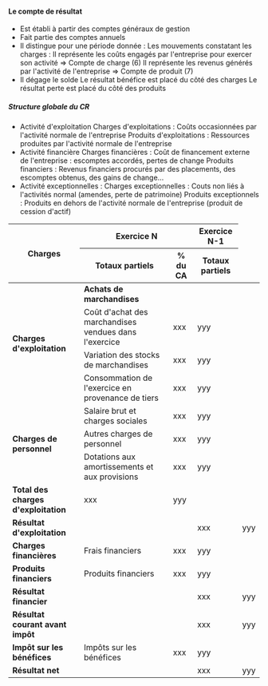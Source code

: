 #### Le compte de résultat
- Est établi à partir des comptes généraux de gestion
- Fait partie des comptes annuels
- Il distingue pour une période donnée :
	Les mouvements constatant les charges : Il représente les coûts engagés par l'entreprise pour exercer son activité => Compte de charge (6)
	Il représente les revenus générés par l'activité de l'entreprise => Compte de produit (7)
- Il dégage le solde
	Le résultat bénéfice est placé du côté des charges
	Le résultat perte est placé du côté des produits
	
##### Structure globale du CR
- Activité d'exploitation
	Charges d'exploitations : Coûts occasionnées par l'activité normale de l'entreprise
	Produits d'exploitations : Ressources produites par l'activité normale de l'entreprise
- Activité financière 
	Charges financières : Coût de financement externe de l'entreprise : escomptes accordés, pertes de change
	Produits financiers : Revenus financiers procurés par des placements, des escomptes obtenus, des gains de change...
- Activité exceptionnelles :
	Charges exceptionnelles : Couts non liés à l'activités normal (amendes, perte de patrimoine)
	Produits exceptionnels : Produits en dehors de l'activité normale de l'entreprise (produit de cession d'actif)
<table>
  <thead>
    <tr>
      <th rowspan="2">Charges</th>
      <th colspan="2">Exercice N</th>
      <th>Exercice N-1</th>
    </tr>
    <tr>
      <th>Totaux partiels</th>
      <th>% du CA</th>
      <th>Totaux partiels</th>
    </tr>
  </thead>
  <tbody>
    <tr>
      <td rowspan="4"><strong>Charges d'exploitation</strong></td>
      <td><strong>Achats de marchandises</strong></td>
      <td></td>
      <td></td>
      <td></td>
    </tr>
    <tr>
      <td>Coût d'achat des marchandises vendues dans l'exercice</td>
      <td>xxx</td>
      <td>yyy</td>
      <td></td>
    </tr>
    <tr>
      <td>Variation des stocks de marchandises</td>
      <td>xxx</td>
      <td>yyy</td>
      <td></td>
    </tr>
    <tr>
      <td>Consommation de l'exercice en provenance de tiers</td>
      <td>xxx</td>
      <td>yyy</td>
      <td></td>
    </tr>
    <tr>
      <td rowspan="3"><strong>Charges de personnel</strong></td>
      <td>Salaire brut et charges sociales</td>
      <td>xxx</td>
      <td>yyy</td>
      <td></td>
    </tr>
    <tr>
      <td>Autres charges de personnel</td>
      <td>xxx</td>
      <td>yyy</td>
      <td></td>
    </tr>
    <tr>
      <td>Dotations aux amortissements et aux provisions</td>
      <td>xxx</td>
      <td>yyy</td>
      <td></td>
    </tr>
    <tr>
      <td><strong>Total des charges d'exploitation</strong></td>
      <td>xxx</td>
      <td>yyy</td>
      <td></td>
      <td></td>
    </tr>
    <tr>
      <td><strong>Résultat d'exploitation</strong></td>
      <td></td>
      <td></td>
      <td>xxx</td>
      <td>yyy</td>
    </tr>
    <tr>
      <td><strong>Charges financières</strong></td>
      <td>Frais financiers</td>
      <td>xxx</td>
      <td>yyy</td>
      <td></td>
    </tr>
    <tr>
      <td><strong>Produits financiers</strong></td>
      <td>Produits financiers</td>
      <td>xxx</td>
      <td>yyy</td>
      <td></td>
    </tr>
    <tr>
      <td><strong>Résultat financier</strong></td>
      <td></td>
      <td></td>
      <td>xxx</td>
      <td>yyy</td>
       </tr>
    <tr>
      <td><strong>Résultat courant avant impôt</strong></td>
      <td></td>
      <td></td>
      <td>xxx</td>
      <td>yyy</td>
    </tr>
    <tr>
      <td><strong>Impôt sur les bénéfices</strong></td>
      <td>Impôts sur les bénéfices</td>
      <td>xxx</td>
      <td>yyy</td>
      <td></td>
    </tr>
    <tr>
      <td><strong>Résultat net</strong></td>
      <td></td>
      <td></td>
      <td>xxx</td>
      <td>yyy</td>
    </tr>
  </tbody>
</table>



